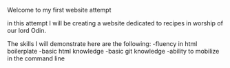 Welcome to my first website attempt

in this attempt I will be creating a website dedicated to recipes
in worship of our lord Odin.

The skills I will demonstrate here are the following:
-fluency in html boilerplate
-basic html knowledge
-basic git knowledge
-ability to mobilize in the command line
